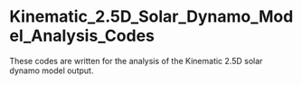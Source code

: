 # Kinematic_2.5D_Solar_Dynamo_Model_Analysis_Codes

These codes are written for the analysis of the Kinematic 2.5D solar dynamo model output.
